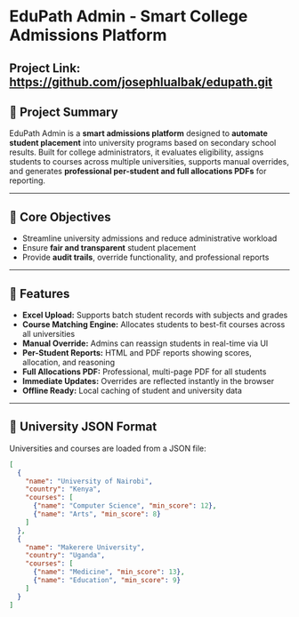 # EduPath Admin - Smart College Admissions Platform

**Project Link:** https://github.com/josephlualbak/edupath.git
---

## 📘 Project Summary

EduPath Admin is a **smart admissions platform** designed to **automate student placement** into university programs based on secondary school results. Built for college administrators, it evaluates eligibility, assigns students to courses across multiple universities, supports manual overrides, and generates **professional per-student and full allocations PDFs** for reporting.

---

## 🎯 Core Objectives

- Streamline university admissions and reduce administrative workload  
- Ensure **fair and transparent** student placement  
- Provide **audit trails**, override functionality, and professional reports  

---

## 🧩 Features

- **Excel Upload:** Supports batch student records with subjects and grades  
- **Course Matching Engine:** Allocates students to best-fit courses across all universities  
- **Manual Override:** Admins can reassign students in real-time via UI  
- **Per-Student Reports:** HTML and PDF reports showing scores, allocation, and reasoning  
- **Full Allocations PDF:** Professional, multi-page PDF for all students  
- **Immediate Updates:** Overrides are reflected instantly in the browser  
- **Offline Ready:** Local caching of student and university data  

---

## 📁 University JSON Format

Universities and courses are loaded from a JSON file:

```json
[
  {
    "name": "University of Nairobi",
    "country": "Kenya",
    "courses": [
      {"name": "Computer Science", "min_score": 12},
      {"name": "Arts", "min_score": 8}
    ]
  },
  {
    "name": "Makerere University",
    "country": "Uganda",
    "courses": [
      {"name": "Medicine", "min_score": 13},
      {"name": "Education", "min_score": 9}
    ]
  }
]
